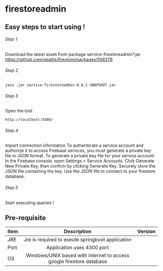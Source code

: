 # firestoreadmin
 
## Easy steps to start using !
###### Step 1
Download  the latest asset from package service-firestoreadmin*.jar  
https://github.com/spatils/firestore/packages/558378
 
###### Step 2
```
java -jar service-firestoreadmin-0.0.1-SNAPSHOT.jar
```
###### Step 3
Open the tool
```
http://localhost:4300/
```
###### Step 4
Import connection information
To authenticate a service account and authorize it to access Firebase services, you must generate a private key file in JSON format.
 To generate a private key file for your service account:
 In the Firebase console, open Settings > Service Accounts.
 Click Generate New Private Key, then confirm by clicking Generate Key.
 Securely store the JSON file containing the key.
Use the JSON file to connect to your firestore database.
###### Step 5
Start executing queries ! 

## Pre-requisite 
| Item        | Description          | Version  |
| ------------- |:-------------:| -----:|
| JRE     | Jre is required to exeute springboot application |   |
| Port      | Application uses 4300 port      |     |
| OS | Windows/UNIX based with internet to access google firestore database      |     |

